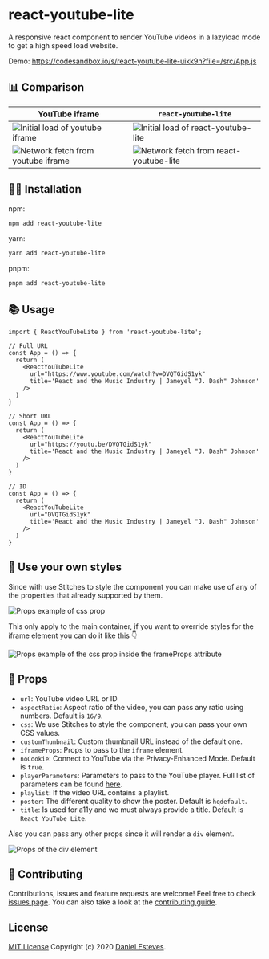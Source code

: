 # react-youtube-lite

A responsive react component to render YouTube videos in a lazyload mode to get a high speed load website.

Demo: https://codesandbox.io/s/react-youtube-lite-uikk9n?file=/src/App.js

## 📊 Comparison

| YouTube iframe                                                            | `react-youtube-lite`                                                       |
| ------------------------------------------------------------------------- | -------------------------------------------------------------------------- |
| ![Initial load of youtube iframe](https://user-images.githubusercontent.com/31737273/156228816-f6f80dff-eaba-443e-9834-785cf8b8fe8c.png)            | ![Initial load of react-youtube-lite](https://user-images.githubusercontent.com/31737273/156228959-7b3a2c8e-8794-40e7-8a76-3baf72771cb1.png)            |
| ![Network fetch from youtube iframe](https://user-images.githubusercontent.com/31737273/156229073-177dd07e-02d2-473e-8416-21d6e10e3179.png) | ![Network fetch from react-youtube-lite](https://user-images.githubusercontent.com/31737273/156229143-a8740655-9628-437c-b86b-de5462456e23.png) |


## 👨‍💻 Installation

npm:

```bash
npm add react-youtube-lite
```

yarn:

```bash
yarn add react-youtube-lite
```

pnpm:

```bash
pnpm add react-youtube-lite
```

## 📚 Usage

```tsx
import { ReactYouTubeLite } from 'react-youtube-lite';

// Full URL
const App = () => {
  return (
    <ReactYouTubeLite
      url="https://www.youtube.com/watch?v=DVQTGidS1yk"
      title='React and the Music Industry | Jameyel "J. Dash" Johnson'
    />
  )
}

// Short URL
const App = () => {
  return (
    <ReactYouTubeLite
      url="https://youtu.be/DVQTGidS1yk"
      title='React and the Music Industry | Jameyel "J. Dash" Johnson'
    />
  )
}

// ID
const App = () => {
  return (
    <ReactYouTubeLite
      url="DVQTGidS1yk"
      title='React and the Music Industry | Jameyel "J. Dash" Johnson'
    />
  )
}
```

## 🎨 Use your own styles

Since with use Stitches to style the component you can make use of any of the properties that already supported by them.

![Props example of css prop](https://user-images.githubusercontent.com/31737273/156232642-1c13ea1f-021d-4f33-a3ba-3e34027a9b3b.png)

This only apply to the main container, if you want to override styles for the iframe element you can do it like this 👇

![Props example of the css prop inside the frameProps attribute](https://user-images.githubusercontent.com/31737273/156233437-d5f89019-3dc2-45c8-94e3-c0ba2f8a61d5.png)



## 📝 Props

- `url`: YouTube video URL or ID
- `aspectRatio`: Aspect ratio of the video, you can pass any ratio using numbers. Default is `16/9`.
- `css`: We use Stitches to style the component, you can pass your own CSS values.
- `customThumbnail`: Custom thumbnail URL instead of the default one.
- `iframeProps`: Props to pass to the `iframe` element.
- `noCookie`: Connect to YouTube via the Privacy-Enhanced Mode. Default is `true`.
- `playerParameters`: Parameters to pass to the YouTube player. Full list of parameters can be found [here](https://developers.google.com/youtube/player_parameters#Parameters).
- `playlist`: If the video URL contains a playlist.
- `poster`: The different quality to show the poster. Default is `hqdefault`.
- `title`: Is used for a11y and we must always provide a title. Default is `React YouTube Lite`.

Also you can pass any other props since it will render a `div` element.

![Props of the div element](https://user-images.githubusercontent.com/31737273/156232297-271024b2-cf52-4b37-ada5-2329a7e11a11.png)

## 🤝 Contributing

Contributions, issues and feature requests are welcome!
Feel free to check [issues page](https://github.com/danestves/react-youtube-lite/issues). You can also take a look at the [contributing guide](https://github.com/danestves/react-youtube-lite/blob/main/CONTRIBUTING.md).

## License

[MIT License](LICENSE) Copyright (c) 2020 [Daniel Esteves](https://danestves.com/).

